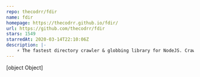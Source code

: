 ```yaml
---
repo: thecodrr/fdir
name: fdir
homepage: https://thecodrr.github.io/fdir/
url: https://github.com/thecodrr/fdir
stars: 1549
starredAt: 2020-03-14T22:10:06Z
description: |-
    ⚡ The fastest directory crawler & globbing library for NodeJS. Crawls 1m files in < 1s
---
```


[object Object]
